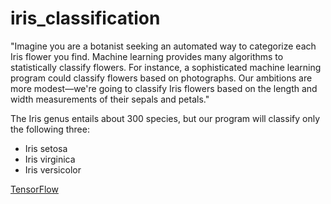 # iris_classification

"Imagine you are a botanist seeking an automated way to categorize each Iris flower you find. Machine learning provides many algorithms to statistically classify flowers. For instance, a sophisticated machine learning program could classify flowers based on photographs. Our ambitions are more modest—we're going to classify Iris flowers based on the length and width measurements of their sepals and petals."

The Iris genus entails about 300 species, but our program will classify only the following three:

- Iris setosa
- Iris virginica
- Iris versicolor


[TensorFlow](https://www.tensorflow.org/get_started/eager)

